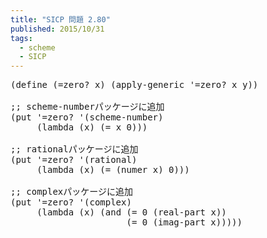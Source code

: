 ```yaml
---
title: "SICP 問題 2.80"
published: 2015/10/31
tags:
  - scheme
  - SICP
---
```



<pre class="code lang-scheme" data-lang="scheme" data-unlink><span class="synSpecial">(</span><span class="synStatement">define</span> <span class="synSpecial">(</span>=zero? x<span class="synSpecial">)</span> <span class="synSpecial">(</span>apply-generic <span class="synSpecial">'</span>=zero? x y<span class="synSpecial">))</span>

<span class="synComment">;; scheme-numberパッケージに追加</span>
<span class="synSpecial">(</span>put <span class="synSpecial">'</span>=zero? <span class="synSpecial">'(</span>scheme-number<span class="synSpecial">)</span>
     <span class="synSpecial">(</span><span class="synStatement">lambda</span> <span class="synSpecial">(</span>x<span class="synSpecial">)</span> <span class="synSpecial">(</span><span class="synIdentifier">=</span> x <span class="synConstant">0</span><span class="synSpecial">)))</span>

<span class="synComment">;; rationalパッケージに追加</span>
<span class="synSpecial">(</span>put <span class="synSpecial">'</span>=zero? <span class="synSpecial">'(</span>rational<span class="synSpecial">)</span>
     <span class="synSpecial">(</span><span class="synStatement">lambda</span> <span class="synSpecial">(</span>x<span class="synSpecial">)</span> <span class="synSpecial">(</span><span class="synIdentifier">=</span> <span class="synSpecial">(</span>numer x<span class="synSpecial">)</span> <span class="synConstant">0</span><span class="synSpecial">)))</span>

<span class="synComment">;; complexパッケージに追加</span>
<span class="synSpecial">(</span>put <span class="synSpecial">'</span>=zero? <span class="synSpecial">'(</span>complex<span class="synSpecial">)</span>
     <span class="synSpecial">(</span><span class="synStatement">lambda</span> <span class="synSpecial">(</span>x<span class="synSpecial">)</span> <span class="synSpecial">(</span><span class="synStatement">and</span> <span class="synSpecial">(</span><span class="synIdentifier">=</span> <span class="synConstant">0</span> <span class="synSpecial">(</span><span class="synIdentifier">real-part</span> x<span class="synSpecial">))</span>
                      <span class="synSpecial">(</span><span class="synIdentifier">=</span> <span class="synConstant">0</span> <span class="synSpecial">(</span><span class="synIdentifier">imag-part</span> x<span class="synSpecial">)))))</span>
</pre>


